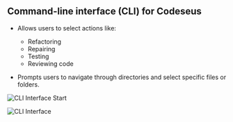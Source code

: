 ## Command-line interface (CLI) for Codeseus

- Allows users to select actions like:
  - Refactoring
  - Repairing
  - Testing
  - Reviewing code

- Prompts users to navigate through directories and select specific files or folders.

![CLI Interface Start](../../public/public/cli-interface-start.png)

![CLI Interface](../../public/public/cli-file-selection.png)
